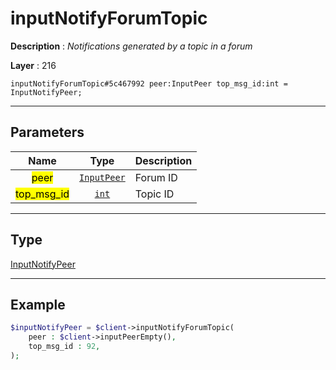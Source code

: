 # inputNotifyForumTopic

**Description** : *Notifications generated by a topic in a forum*

**Layer** : 216

```tl
inputNotifyForumTopic#5c467992 peer:InputPeer top_msg_id:int = InputNotifyPeer;
```

---

## Parameters

| Name | Type | Description |
| :---: | :---: | :--- |
| <mark>peer</mark> | [`InputPeer`](type/InputPeer) | Forum ID |
| <mark>top_msg_id</mark> | [`int`](type/int) | Topic ID |

---

## Type

[InputNotifyPeer](type/InputNotifyPeer)

---

## Example

```php
$inputNotifyPeer = $client->inputNotifyForumTopic(
	peer : $client->inputPeerEmpty(),
	top_msg_id : 92,
);
```